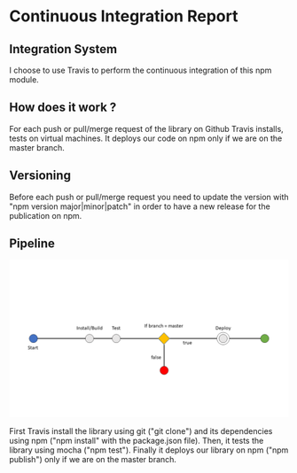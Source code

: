 Continuous Integration Report
=========

## Integration System

  I choose to use Travis to perform the continuous integration of this npm module.

## How does it work ?

  For each push or pull/merge request of the library on Github Travis installs, tests on virtual machines. It deploys our code on npm only if we are on the master branch.

## Versioning

  Before each push or pull/merge request you need to update the version with "npm version major|minor|patch" in order to have a new release for the publication on npm.

## Pipeline

  ![](figures/pipeline.png)

  First Travis install the library using git ("git clone") and its dependencies using npm ("npm install" with the package.json file). Then, it tests the library using mocha ("npm test"). Finally it deploys our library on npm ("npm publish") only if we are on the master branch.
